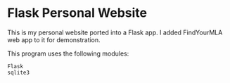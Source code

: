 # Flask Personal Website

This is my personal website ported into a Flask app.
I added FindYourMLA web app to it for demonstration.  

This program uses the following modules:
```
Flask
sqlite3
```